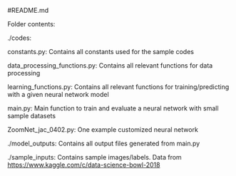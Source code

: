 #README.md

Folder contents:

./codes:

constants.py:			Contains all constants used for the sample codes

data_processing_functions.py:	Contains all relevant functions for data processing

learning_functions.py:		Contains all relevant functions for training/predicting with a given neural network model

main.py:			Main function to train and evaluate a neural network with small sample datasets

ZoomNet_jac_0402.py:		One example customized neural network

./model_outputs:		Contains all output files generated from main.py

./sample_inputs:		Contains sample images/labels. Data from https://www.kaggle.com/c/data-science-bowl-2018
